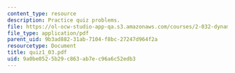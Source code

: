 ```yaml
---
content_type: resource
description: Practice quiz problems.
file: https://ol-ocw-studio-app-qa.s3.amazonaws.com/courses/2-032-dynamics-fall-2004/9a0be0525b29c863ab7ec96a6c52edb3_quiz1_03.pdf
file_type: application/pdf
parent_uid: 9b3ad882-31ab-7104-f8bc-27247d964f2a
resourcetype: Document
title: quiz1_03.pdf
uid: 9a0be052-5b29-c863-ab7e-c96a6c52edb3
---
```

